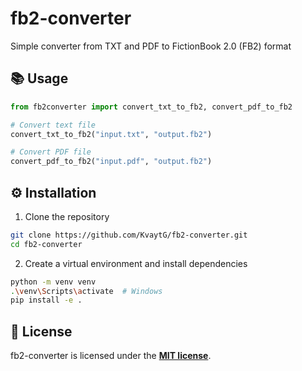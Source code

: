 # fb2-converter

Simple converter from TXT and PDF to FictionBook 2.0 (FB2) format

## 📚 Usage
```python
from fb2converter import convert_txt_to_fb2, convert_pdf_to_fb2

# Convert text file
convert_txt_to_fb2("input.txt", "output.fb2")

# Convert PDF file
convert_pdf_to_fb2("input.pdf", "output.fb2")
```

## ⚙️ Installation
1. Clone the repository
```bash
git clone https://github.com/KvaytG/fb2-converter.git
cd fb2-converter
```
2. Create a virtual environment and install dependencies
```bash
python -m venv venv
.\venv\Scripts\activate  # Windows
pip install -e .
```

## 📜 License
fb2-converter is licensed under the **[MIT license](https://opensource.org/license/mit)**.
